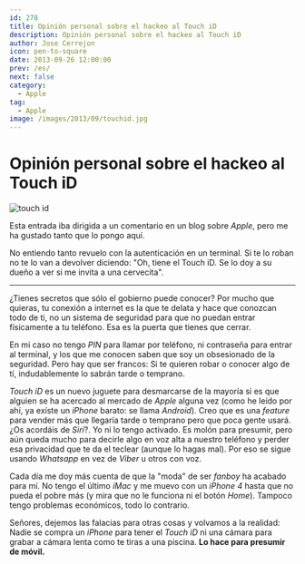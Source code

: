 ```yaml
---
id: 278
title: Opinión personal sobre el hackeo al Touch iD
description: Opinión personal sobre el hackeo al Touch iD
author: Jose Cerrejon
icon: pen-to-square
date: 2013-09-26 12:00:00
prev: /es/
next: false
category:
  - Apple
tag:
  - Apple
image: /images/2013/09/touchid.jpg
---
```


# Opinión personal sobre el hackeo al Touch iD

![touch id](/images/2013/09/touchid.jpg)

Esta entrada iba dirigida a un comentario en un blog sobre *Apple*, pero me ha gustado tanto que lo pongo aquí.

No entiendo tanto revuelo con la autenticación en un terminal. Si te lo roban no te lo van a devolver diciendo: "Oh, tiene el Touch iD. Se lo doy a su dueño a ver si me invita a una cervecita".

- - -
¿Tienes secretos que sólo el gobierno puede conocer? Por mucho que quieras, tu conexión a internet es la que te delata y hace que conozcan todo de ti, no un sistema de seguridad para que no puedan entrar físicamente a tu teléfono. Esa es la puerta que tienes que cerrar.

En mi caso no tengo *PIN* para llamar por teléfono, ni contraseña para entrar al terminal, y los que me conocen saben que soy un obsesionado de la seguridad. Pero hay que ser francos: Si te quieren robar o conocer algo de tí, indudablemente lo sabrán tarde o temprano.

*Touch iD* es un nuevo juguete para desmarcarse de la mayoría si es que alguien se ha acercado al mercado de *Apple* alguna vez (como he leído por ahí, ya exíste un *iPhone* barato: se llama *Android*). Creo que es una *feature* para vender más que llegaría tarde o temprano pero que poca gente usará. ¿Os acordáis de *Siri*?. Yo ni lo tengo activado. Es molón para presumir, pero aún queda mucho para decirle algo en voz alta a nuestro teléfono y perder esa privacidad que te da el teclear (aunque lo hagas mal). Por eso se sigue usando *Whatsapp* en vez de *Viber* u otros con voz.

Cada día me doy más cuenta de que la "moda" de ser *fanboy* ha acabado para mí. No tengo el último *iMac* y me muevo con un *iPhone 4* hasta que no pueda el pobre más (y mira que no le funciona ni el botón *Home*). Tampoco tengo problemas económicos, todo lo contrario.

Señores, dejemos las falacias para otras cosas y volvamos a la realidad: Nadie se compra un *iPhone* para tener el *Touch iD* ni una cámara para grabar a cámara lenta como te tiras a una piscina. **Lo hace para presumir de móvil.**